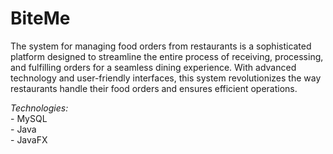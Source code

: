 # BiteMe<br/>
The system for managing food orders from restaurants is a sophisticated platform designed to streamline the entire process of receiving, processing, and fulfilling orders for a seamless dining experience. With advanced technology and user-friendly interfaces, this system revolutionizes the way restaurants handle their food orders and ensures efficient operations.<br/>

*Technologies:*<br/>
            - MySQL<br/>
	    - Java<br/>
	    - JavaFX
